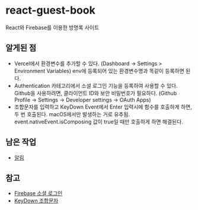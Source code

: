 # react-guest-book

React와 Firebase를 이용한 방명록 사이트

## 알게된 점

-   Vercel에서 환경변수를 추가할 수 있다.
    (Dashboard -> Settings > Environment Variables)
    env에 등록되어 있는 환경변수명과 똑같이 등록하면 된다.
-   Authentication 카테고리에서 소셜 로그인 기능을 등록하여 사용할 수 있다.
    Github을 사용하려면, 클라이언트 ID와 보안 비밀번호가 필요하다.
    (Github Profile -> Settings -> Developer settings -> OAuth Apps)
-   조합문자를 입력하고 KeyDown Event에서 Enter 입력시에 함수를 호출하게 하면, 두 번 호출된다.
    macOS에서만 발생하는 거로 유추됨.
    event.nativeEvent.isComposing 값이 true일 때만 호출하게 하면 해결된다.

## 남은 작업

-   [알림](https://developer.mozilla.org/ko/docs/Web/API/Notification)

## 참고

-   [Firebase 소셜 로그인](https://healingprocess.tistory.com/44)
-   [KeyDown 조합문자](https://velog.io/@corinthionia/JS-keydown%EC%97%90%EC%84%9C-%ED%95%9C%EA%B8%80-%EC%9E%85%EB%A0%A5-%EC%8B%9C-%EB%A7%88%EC%A7%80%EB%A7%89-%EC%9D%8C%EC%A0%88%EC%9D%B4-%EC%A4%91%EB%B3%B5-%EC%9E%85%EB%A0%A5%EB%90%98%EB%8A%94-%EA%B2%BD%EC%9A%B0-%ED%95%A8%EC%88%98%EA%B0%80-%EB%91%90-%EB%B2%88-%EC%8B%A4%ED%96%89%EB%90%98%EB%8A%94-%EA%B2%BD%EC%9A%B0)
